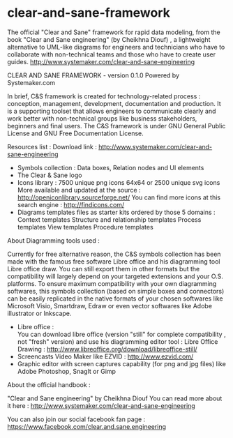 clear-and-sane-framework
========================

The official "Clear and Sane" framework for rapid data modeling, from the book "Clear and Sane engineering" (by Cheikhna Diouf) , a lightweight alternative to UML-like diagrams for engineers and technicians who have to collaborate with non-technical teams and those who have to create user guides.
http://www.systemaker.com/clear-and-sane-engineering

CLEAR AND SANE FRAMEWORK - version 0.1.0
Powered by Systemaker.com

  In brief, C&S framework is created for technology-related process : conception, management, development, documentation and production. 
  It is a supporting toolset that allows engineers to communicate clearly and work better with non-technical groups like business stakeholders, beginners and final users. 
  The C&S framework is under GNU General Public License and GNU Free Documentation License.

Resources list : 
Download link : http://www.systemaker.com/clear-and-sane-engineering

  - Symbols collection : Data boxes, Relation nodes and UI elements
  - The Clear & Sane logo 
  - Icons library : 
      7500 unique  png icons 64x64 or 2500 unique svg icons
      More available and updated at the source :  http://openiconlibrary.sourceforge.net/ 
      You can find more icons at this search engine : http://findicons.com/ 
  - Diagrams templates files as starter kits ordered by those 5 domains : 
      Context templates 
      Structure and relationship templates 
      Process templates 
      View templates 
      Procedure templates 

About Diagramming tools used : 

  Currently for free alternative reason, the C&S symbols collection has been made with the famous free software Libre office and his diagramming tool Libre office draw. 
  You can still export them in other formats but the compatibility will largely depend on your targeted extensions and your O.S. platforms. 
  To ensure maximum compatibility with your own diagramming softwares, this symbols collection (based on simple boxes and connectors) can be easily replicated in the native formats of your chosen softwares like Microsoft Visio, Smartdraw, Edraw or even vector softwares like Adobe illustrator or Inkscape.

  - Libre office :  
  You can  download libre office (version "still" for complete compatibility , not "fresh" version) and use his diagramming editor tool : Libre Office Drawing  : http://www.libreoffice.org/download/libreoffice-still/ 
  - Screencasts Video Maker like EZVID : http://www.ezvid.com/ 
  - Graphic editor with screen captures capability (for png and jpg files) like Adobe Photoshop, SnagIt or Gimp 

About the official handbook :

  "Clear and Sane engineering" by Cheikhna Diouf
  You can read more about it here : http://www.systemaker.com/clear-and-sane-engineering
  
You can also join our social facebook fan page : https://www.facebook.com/clear.and.sane.engineering
